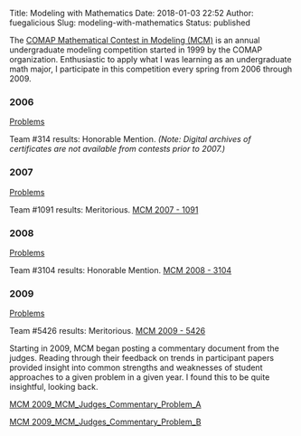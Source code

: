 Title: Modeling with Mathematics
Date: 2018-01-03 22:52
Author: fuegalicious
Slug: modeling-with-mathematics
Status: published

The [COMAP Mathematical Contest in Modeling
(MCM)](http://www.comap.com/undergraduate/contests/) is an annual
undergraduate modeling competition started in 1999 by the COMAP
organization. Enthusiastic to apply what I was learning as an
undergraduate math major, I participate in this competition every spring
from 2006 through 2009.

### 2006

[Problems](http://www.comap.com/undergraduate/contests/mcm/contests/2006/problems/)

Team \#314 results: Honorable Mention. *(Note: Digital archives of
certificates are not available from contests prior to 2007.)*

### 2007

[Problems](http://www.comap.com/undergraduate/contests/mcm/contests/2007/problems/)

Team \#1091 results: Meritorious. [MCM 2007 -
1091](https://utterbergdatadev.files.wordpress.com/2018/01/mcm-2007-1091.pdf "MCM 2007 - 1091")

### 2008

[Problems](http://www.comap.com/undergraduate/contests/mcm/contests/2008/problems/)

Team \#3104 results: Honorable Mention. [MCM 2008 -
3104](https://utterbergdatadev.files.wordpress.com/2018/01/mcm-2008-3104.pdf "MCM 2008 - 3104")

### 2009

[Problems](http://www.comap.com/undergraduate/contests/mcm/contests/2009/problems/)

Team \#5426 results: Meritorious. [MCM 2009 -
5426](https://utterbergdatadev.files.wordpress.com/2018/01/mcm-2009-5426.pdf "MCM 2009 - 5426")

Starting in 2009, MCM began posting a commentary document from the
judges. Reading through their feedback on trends in participant papers
provided insight into common strengths and weaknesses of student
approaches to a given problem in a given year. I found this to be quite
insightful, looking back.

[MCM
2009\_MCM\_Judges\_Commentary\_Problem\_A](https://utterbergdatadev.files.wordpress.com/2018/01/mcm-2009_mcm_judges_commentary_problem_a.pdf "MCM 2009_MCM_Judges_Commentary_Problem_A")

[MCM
2009\_MCM\_Judges\_Commentary\_Problem\_B](https://utterbergdatadev.files.wordpress.com/2018/01/mcm-2009_mcm_judges_commentary_problem_b.pdf "MCM 2009_MCM_Judges_Commentary_Problem_B")
